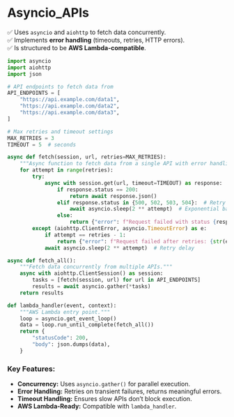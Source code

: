 # Asyncio_APIs

✅ Uses `asyncio` and `aiohttp` to fetch data concurrently.  
✅ Implements **error handling** (timeouts, retries, HTTP errors).  
✅ Is structured to be **AWS Lambda-compatible**.  

```python
import asyncio
import aiohttp
import json

# API endpoints to fetch data from
API_ENDPOINTS = [
    "https://api.example.com/data1",
    "https://api.example.com/data2",
    "https://api.example.com/data3",
]

# Max retries and timeout settings
MAX_RETRIES = 3
TIMEOUT = 5  # seconds

async def fetch(session, url, retries=MAX_RETRIES):
    """Async function to fetch data from a single API with error handling."""
    for attempt in range(retries):
        try:
            async with session.get(url, timeout=TIMEOUT) as response:
                if response.status == 200:
                    return await response.json()
                elif response.status in {500, 502, 503, 504}:  # Retry on server errors
                    await asyncio.sleep(2 ** attempt)  # Exponential backoff
                else:
                    return {"error": f"Request failed with status {response.status}"}
        except (aiohttp.ClientError, asyncio.TimeoutError) as e:
            if attempt == retries - 1:
                return {"error": f"Request failed after retries: {str(e)}"}
            await asyncio.sleep(2 ** attempt)  # Retry delay

async def fetch_all():
    """Fetch data concurrently from multiple APIs."""
    async with aiohttp.ClientSession() as session:
        tasks = [fetch(session, url) for url in API_ENDPOINTS]
        results = await asyncio.gather(*tasks)
    return results

def lambda_handler(event, context):
    """AWS Lambda entry point."""
    loop = asyncio.get_event_loop()
    data = loop.run_until_complete(fetch_all())
    return {
        "statusCode": 200,
        "body": json.dumps(data),
    }
```

### **Key Features:**
- **Concurrency:** Uses `asyncio.gather()` for parallel execution.  
- **Error Handling:** Retries on transient failures, returns meaningful errors.  
- **Timeout Handling:** Ensures slow APIs don’t block execution.  
- **AWS Lambda-Ready:** Compatible with `lambda_handler`.  

